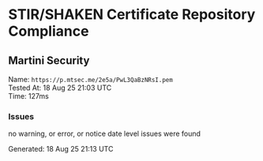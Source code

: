 # STIR/SHAKEN Certificate Repository Compliance

## Martini Security

Name: `https://p.mtsec.me/2e5a/PwL3QaBzNRsI.pem`\
Tested At: 18 Aug 25 21:03 UTC\
Time: 127ms

### Issues

no warning, or error, or notice date level issues were found

Generated: 18 Aug 25 21:13 UTC